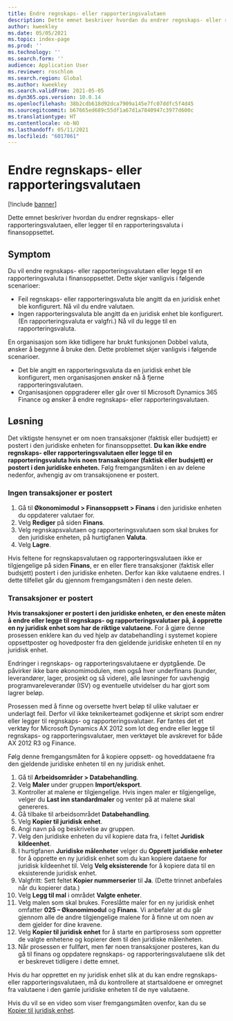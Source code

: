 ```yaml
---
title: Endre regnskaps- eller rapporteringsvalutaen
description: Dette emnet beskriver hvordan du endrer regnskaps- eller rapporteringsvalutaen, eller legger til en rapporteringsvaluta i finansoppsettet.
author: kweekley
ms.date: 05/05/2021
ms.topic: index-page
ms.prod: ''
ms.technology: ''
ms.search.form: ''
audience: Application User
ms.reviewer: roschlom
ms.search.region: Global
ms.author: kweekley
ms.search.validFrom: 2021-05-05
ms.dyn365.ops.version: 10.0.14
ms.openlocfilehash: 38b2cdb618d92dca7909a145e7fc07ddfc5f4d45
ms.sourcegitcommit: b67665ed689c55df1a67d1a7840947c3977d600c
ms.translationtype: HT
ms.contentlocale: nb-NO
ms.lasthandoff: 05/11/2021
ms.locfileid: "6017061"
---
```

# <a name="change-the-accounting-or-reporting-currency"></a>Endre regnskaps- eller rapporteringsvalutaen

[!include [banner](../includes/banner.md)]

Dette emnet beskriver hvordan du endrer regnskaps- eller rapporteringsvalutaen, eller legger til en rapporteringsvaluta i finansoppsettet.

## <a name="symptom"></a>Symptom

Du vil endre regnskaps- eller rapporteringsvalutaen eller legge til en rapporteringsvaluta i finansoppsettet. Dette skjer vanligvis i følgende scenarioer:

- Feil regnskaps- eller rapporteringsvaluta ble angitt da en juridisk enhet ble konfigurert. Nå vil du endre valutaen.
- Ingen rapporteringsvaluta ble angitt da en juridisk enhet ble konfigurert. (En rapporteringsvaluta er valgfri.) Nå vil du legge til en rapporteringsvaluta.

En organisasjon som ikke tidligere har brukt funksjonen Dobbel valuta, ønsker å begynne å bruke den. Dette problemet skjer vanligvis i følgende scenarioer.

- Det ble angitt en rapporteringsvaluta da en juridisk enhet ble konfigurert, men organisasjonen ønsker nå å fjerne rapporteringsvalutaen.
- Organisasjonen oppgraderer eller går over til Microsoft Dynamics 365 Finance og ønsker å endre regnskaps- eller rapporteringsvalutaen.

## <a name="resolution"></a>Løsning

Det viktigste hensynet er om noen transaksjoner (faktisk eller budsjett) er postert i den juridiske enheten for finansoppsettet. **Du kan ikke endre regnskaps- eller rapporteringsvalutaen eller legge til en rapporteringsvaluta hvis noen transaksjoner (faktisk eller budsjett) er postert i den juridiske enheten.** Følg fremgangsmåten i en av delene nedenfor, avhengig av om transaksjonene er postert.

### <a name="no-transactions-have-been-posted"></a>Ingen transaksjoner er postert

1. Gå til **Økonomimodul \> Finansoppsett \> Finans** i den juridiske enheten du oppdaterer valutaer for.
2. Velg **Rediger** på siden **Finans**.
3. Velg regnskapsvalutaen og rapporteringsvalutaen som skal brukes for den juridiske enheten, på hurtigfanen **Valuta**.
4. Velg **Lagre**.

Hvis feltene for regnskapsvalutaen og rapporteringsvalutaen ikke er tilgjengelige på siden **Finans**, er en eller flere transaksjoner (faktisk eller budsjett) postert i den juridiske enheten. Derfor kan ikke valutaene endres. I dette tilfellet går du gjennom fremgangsmåten i den neste delen.

### <a name="transactions-have-been-posted"></a>Transaksjoner er postert

**Hvis transaksjoner er postert i den juridiske enheten, er den eneste måten å endre eller legge til regnskaps- og rapporteringsvalutaer på, å opprette en ny juridisk enhet som har de riktige valutaene.** For å gjøre denne prosessen enklere kan du ved hjelp av databehandling i systemet kopiere oppsettposter og hovedposter fra den gjeldende juridiske enheten til en ny juridisk enhet.

Endringer i regnskaps- og rapporteringsvalutaene er dyptgående. De påvirker ikke bare økonomimodulen, men også hver underfinans (kunder, leverandører, lager, prosjekt og så videre), alle løsninger for uavhengig programvareleverandør (ISV) og eventuelle utvidelser du har gjort som lagrer beløp.

Prosessen med å finne og oversette hvert beløp til ulike valutaer er underlagt feil. Derfor vil ikke teknikerteamet godkjenne et skript som endrer eller legger til regnskaps- og rapporteringsvalutaer. Før fantes det et verktøy for Microsoft Dynamics AX 2012 som lot deg endre eller legge til regnskaps- og rapporteringsvalutaer, men verktøyet ble avskrevet for både AX 2012 R3 og Finance.

Følg denne fremgangsmåten for å kopiere oppsett- og hoveddataene fra den gjeldende juridiske enheten til en ny juridisk enhet.

1. Gå til **Arbeidsområder \> Databehandling**.
2. Velg **Maler** under gruppen **Import/eksport**.
3. Kontroller at malene er tilgjengelige. Hvis ingen maler er tilgjengelige, velger du **Last inn standardmaler** og venter på at malene skal genereres.
4. Gå tilbake til arbeidsområdet **Databehandling**.
5. Velg **Kopier til juridisk enhet**.
6. Angi navn på og beskrivelse av gruppen.
7. Velg den juridiske enheten du vil kopiere data fra, i feltet **Juridisk kildeenhet**.
8. I hurtigfanen **Juridiske målenheter** velger du **Opprett juridiske enheter** for å opprette en ny juridisk enhet som du kan kopiere dataene for juridisk kildeenhet til. Velg **Velg eksisterende** for å kopiere data til en eksisterende juridisk enhet.
9. Valgfritt: Sett feltet **Kopier nummerserier** til **Ja**. (Dette trinnet anbefales når du kopierer data.)
10. Velg **Legg til mal** i området **Valgte enheter**.
11. Velg malen som skal brukes. Foreslåtte maler for en ny juridisk enhet omfatter **025 – Økonomimodul** og **Finans**. Vi anbefaler at du går gjennom alle de andre tilgjengelige malene for å finne ut om noen av dem gjelder for dine kravene.
12. Velg **Kopier til juridisk enhet** for å starte en partiprosess som oppretter de valgte enhetene og kopierer dem til den juridiske målenheten.
13. Når prosessen er fullført, men før noen transaksjoner posteres, kan du gå til finans og oppdatere regnskaps- og rapporteringsvalutaene slik det er beskrevet tidligere i dette emnet.

Hvis du har opprettet en ny juridisk enhet slik at du kan endre regnskaps- eller rapporteringsvalutaen, må du kontrollere at startsaldoene er omregnet fra valutaene i den gamle juridiske enheten til de nye valutaene.

Hvis du vil se en video som viser fremgangsmåten ovenfor, kan du se [Kopier til juridisk enhet](https://community.dynamics.com/365/b/techtalks/posts/copy-into-legal-entity-october-24-2017).
